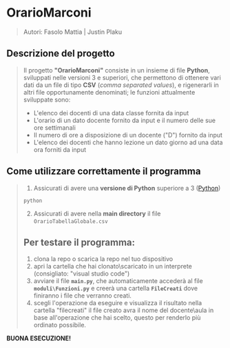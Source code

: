 # OrarioMarconi
> Autori: Fasolo Mattia | Justin Plaku

## Descrizione del progetto
> Il progetto **"OrarioMarconi"** consiste in un insieme di file **Python**, sviluppati nelle versioni 3 e superiori, che permettono di ottenere vari dati da un file di tipo **CSV** (*comma separated values*), e rigenerarli in altri file opportunamente denominati; le funzioni attualmente sviluppate sono:
> - L'elenco dei docenti di una data classe fornita da input
> - L'orario di un dato docente fornito da input e il numero delle sue ore settimanali
> - Il numero di ore a disposizione di un docente ("D") fornito da input
> - L'elenco dei docenti che hanno lezione un dato giorno ad una data ora forniti da input

## Come utilizzare correttamente il programma
> 1. Assicurati di avere una **versione di Python** superiore a 3 ([Python](https://python.org/downloads))
> ```
> python
> ```
> 2. Assicurati di avere nella **main directory** il file `OrarioTabellaGlobale.csv`
>
> ## Per testare il programma:
> 1. clona la repo o scarica la repo nel tuo dispositivo
> 2. apri la cartella che hai clonato\scaricato in un interprete (consigliato: "visual studio code")
> 3. avviare il file **`main.py`**, che automaticamente accederà al file **`moduli\Funzioni.py`** e creerà una cartella **`FileCreati`** dove finiranno i file che verranno creati.
> 4. scegli l'operazione da eseguire e visualizza il risultato nella cartella "filecreati" il file creato avra il nome del docente\aula in base all'operazione che hai scelto, questo per renderlo più ordinato possibile.
> 
>
>

**BUONA ESECUZIONE!**
